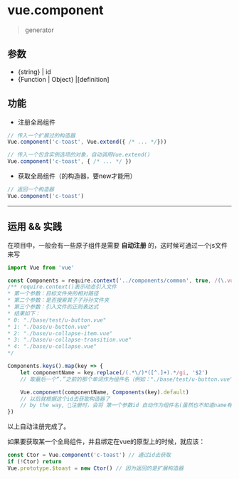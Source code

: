 # vue.component
> generator

## 参数
 * {string} | id
 * {Function | Object} |[definition]

## 功能
 * 注册全局组件
 ```js
 // 传入一个扩展过的构造器
 Vue.component('c-toast', Vue.extend({ /* ... */}))

 // 传入一个包含实例选项的对象，自动调用Vue.extend()
 Vue.component('c-toast', { /* ... */ })
 ```
 * 获取全局组件（的构造器，要new才能用）
 ```js
 // 返回一个构造器
 Vue.component('c-toast')
 ```

 ------
## 运用 && 实践
在项目中，一般会有一些原子组件是需要 **自动注册** 的，这时候可通过一个js文件来写
```js
import Vue from 'vue'

const Components = require.context('../components/common', true, /(\.vue)$/)
/** require.context()表示动态引入文件
* 第一个参数：目标文件夹的相对路径
* 第二个参数：是否搜索其子子孙孙文件夹
* 第三个参数：引入文件的正则表达式
* 结果如下：
* 0: "./base/test/u-button.vue"
* 1: "./base/u-button.vue"
* 2: "./base/u-collapse-item.vue"
* 3: "./base/u-collapse-transition.vue"
* 4: "./base/u-collapse.vue"
*/ 

Components.keys().map(key => {
    let componentName = key.replace(/(.*\/)*([^.]+).*/gi, '$2')
    // 取最后一个“.”之前的那个单词作为组件名（例如："./base/test/u-button.vue"只取"u-button"）

    Vue.component(componentName, Components(key).default)
    // 以后就根据这个id去获取构造器了
    // by the way, 注册时，会将 第一个参数id 自动作为组件名(虽然也不知道name有啥用)
})
```
以上自动注册完成了。

如果要获取某一个全局组件，并且绑定在vue的原型上的时候，就应该：
```js
const Ctor = Vue.component('c-toast') // 通过id去获取
if (!Ctor) return
Vue.prototype.$toast = new Ctor() // 因为返回的是扩展构造器
```
